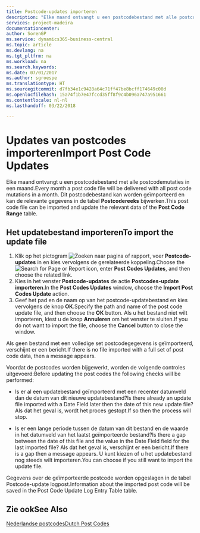 ```yaml
---
title: Postcode-updates importeren
description: "Elke maand ontvangt u een postcodebestand met alle postcodemutaties in een maand. Dit postcodebestand kan worden geïmporteerd en kan de relevante gegevens in de tabel **Postcodereeks** bijwerken."
services: project-madeira
documentationcenter: 
author: SorenGP
ms.service: dynamics365-business-central
ms.topic: article
ms.devlang: na
ms.tgt_pltfrm: na
ms.workload: na
ms.search.keywords: 
ms.date: 07/01/2017
ms.author: sgroespe
ms.translationtype: HT
ms.sourcegitcommit: d7fb34e1c9428a64c71ff47be8bcff174649c00d
ms.openlocfilehash: 15a74f1b7e47fccd35ff8f9c4b096a747a951661
ms.contentlocale: nl-nl
ms.lasthandoff: 03/22/2018

---
```

# <a name="import-post-code-updates"></a><span data-ttu-id="8fe3c-104">Updates van postcodes importeren</span><span class="sxs-lookup"><span data-stu-id="8fe3c-104">Import Post Code Updates</span></span>
<span data-ttu-id="8fe3c-105">Elke maand ontvangt u een postcodebestand met alle postcodemutaties in een maand.</span><span class="sxs-lookup"><span data-stu-id="8fe3c-105">Every month a post code file will be delivered with all post code mutations in a month.</span></span> <span data-ttu-id="8fe3c-106">Dit postcodebestand kan worden geïmporteerd en kan de relevante gegevens in de tabel **Postcodereeks** bijwerken.</span><span class="sxs-lookup"><span data-stu-id="8fe3c-106">This post code file can be imported and update the relevant data of the **Post Code Range** table.</span></span>  

## <a name="to-import-the-update-file"></a><span data-ttu-id="8fe3c-107">Het updatebestand importeren</span><span class="sxs-lookup"><span data-stu-id="8fe3c-107">To import the update file</span></span>  

1.  <span data-ttu-id="8fe3c-108">Klik op het pictogram ![Zoeken naar pagina of rapport](../../media/ui-search/search_small.png "pictogram Zoeken naar pagina of rapport"), voer **Postcode-updates** in en kies vervolgens de gerelateerde koppeling.</span><span class="sxs-lookup"><span data-stu-id="8fe3c-108">Choose the ![Search for Page or Report](../../media/ui-search/search_small.png "Search for Page or Report icon") icon, enter **Post Codes Updates**, and then choose the related link.</span></span>  
2.  <span data-ttu-id="8fe3c-109">Kies in het venster **Postcode-updates** de actie **Postcodes-update importeren**.</span><span class="sxs-lookup"><span data-stu-id="8fe3c-109">In the **Post Codes Updates** window, choose the **Import Post Codes Update** action.</span></span>  
3.  <span data-ttu-id="8fe3c-110">Geef het pad en de naam op van het postcode-updatebestand en kies vervolgens de knop **OK**.</span><span class="sxs-lookup"><span data-stu-id="8fe3c-110">Specify the path and name of the post code update file, and then choose the **OK** button.</span></span> <span data-ttu-id="8fe3c-111">Als u het bestand niet wilt importeren, kiest u de knop **Annuleren** om het venster te sluiten.</span><span class="sxs-lookup"><span data-stu-id="8fe3c-111">If you do not want to import the file, choose the **Cancel** button to close the window.</span></span>  

<span data-ttu-id="8fe3c-112">Als geen bestand met een volledige set postcodegegevens is geïmporteerd, verschijnt er een bericht.</span><span class="sxs-lookup"><span data-stu-id="8fe3c-112">If there is no file imported with a full set of post code data, then a message appears.</span></span>  

<span data-ttu-id="8fe3c-113">Voordat de postcodes worden bijgewerkt, worden de volgende controles uitgevoerd:</span><span class="sxs-lookup"><span data-stu-id="8fe3c-113">Before updating the post codes the following checks will be performed:</span></span>  

- <span data-ttu-id="8fe3c-114">Is er al een updatebestand geïmporteerd met een recenter datumveld dan de datum van dit nieuwe updatebestand?</span><span class="sxs-lookup"><span data-stu-id="8fe3c-114">Is there already an update file imported with a Date Field later then the date of this new update file?</span></span> <span data-ttu-id="8fe3c-115">Als dat het geval is, wordt het proces gestopt.</span><span class="sxs-lookup"><span data-stu-id="8fe3c-115">If so then the process will stop.</span></span>  

- <span data-ttu-id="8fe3c-116">Is er een lange periode tussen de datum van dit bestand en de waarde in het datumveld van het laatst geïmporteerde bestand?</span><span class="sxs-lookup"><span data-stu-id="8fe3c-116">Is there a gap between the date of this file and the value in the Date Field field for the last imported file?</span></span> <span data-ttu-id="8fe3c-117">Als dat het geval is, verschijnt er een bericht.</span><span class="sxs-lookup"><span data-stu-id="8fe3c-117">If there is a gap then a message appears.</span></span> <span data-ttu-id="8fe3c-118">U kunt kiezen of u het updatebestand nog steeds wilt importeren.</span><span class="sxs-lookup"><span data-stu-id="8fe3c-118">You can choose if you still want to import the update file.</span></span>  

<span data-ttu-id="8fe3c-119">Gegevens over de geïmporteerde postcode worden opgeslagen in de tabel Postcode-update logpost.</span><span class="sxs-lookup"><span data-stu-id="8fe3c-119">Information about the imported post code will be saved in the Post Code Update Log Entry Table table.</span></span>  

## <a name="see-also"></a><span data-ttu-id="8fe3c-120">Zie ook</span><span class="sxs-lookup"><span data-stu-id="8fe3c-120">See Also</span></span>  
[<span data-ttu-id="8fe3c-121">Nederlandse postcodes</span><span class="sxs-lookup"><span data-stu-id="8fe3c-121">Dutch Post Codes</span></span>](dutch-post-codes.md)

